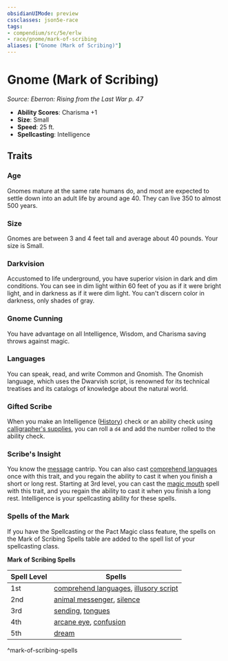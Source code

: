 ```yaml
---
obsidianUIMode: preview
cssclasses: json5e-race
tags:
- compendium/src/5e/erlw
- race/gnome/mark-of-scribing
aliases: ["Gnome (Mark of Scribing)"]
---
```

# Gnome (Mark of Scribing)
*Source: Eberron: Rising from the Last War p. 47*  

- **Ability Scores**: Charisma +1
- **Size**: Small
- **Speed**: 25 ft.
- **Spellcasting**: Intelligence

## Traits

### Age

Gnomes mature at the same rate humans do, and most are expected to settle down into an adult life by around age 40. They can live 350 to almost 500 years.

### Size

Gnomes are between 3 and 4 feet tall and average about 40 pounds. Your size is Small.

### Darkvision

Accustomed to life underground, you have superior vision in dark and dim conditions. You can see in dim light within 60 feet of you as if it were bright light, and in darkness as if it were dim light. You can't discern color in darkness, only shades of gray.

### Gnome Cunning

You have advantage on all Intelligence, Wisdom, and Charisma saving throws against magic.

### Languages

You can speak, read, and write Common and Gnomish. The Gnomish language, which uses the Dwarvish script, is renowned for its technical treatises and its catalogs of knowledge about the natural world.

### Gifted Scribe

When you make an Intelligence ([History](/Systems/5e/rules/skills.md#History)) check or an ability check using [calligrapher's supplies](/Systems/5e/items/calligraphers-supplies.md), you can roll a `d4` and add the number rolled to the ability check.

### Scribe's Insight

You know the [message](/Systems/5e/spells/message.md) cantrip. You can also cast [comprehend languages](/Systems/5e/spells/comprehend-languages.md) once with this trait, and you regain the ability to cast it when you finish a short or long rest. Starting at 3rd level, you can cast the [magic mouth](/Systems/5e/spells/magic-mouth.md) spell with this trait, and you regain the ability to cast it when you finish a long rest. Intelligence is your spellcasting ability for these spells.

### Spells of the Mark

If you have the Spellcasting or the Pact Magic class feature, the spells on the Mark of Scribing Spells table are added to the spell list of your spellcasting class.

**Mark of Scribing Spells**

| Spell Level | Spells |
|-------------|--------|
| 1st | [comprehend languages](/Systems/5e/spells/comprehend-languages.md), [illusory script](/Systems/5e/spells/illusory-script.md) |
| 2nd | [animal messenger](/Systems/5e/spells/animal-messenger.md), [silence](/Systems/5e/spells/silence.md) |
| 3rd | [sending](/Systems/5e/spells/sending.md), [tongues](/Systems/5e/spells/tongues.md) |
| 4th | [arcane eye](/Systems/5e/spells/arcane-eye.md), [confusion](/Systems/5e/spells/confusion.md) |
| 5th | [dream](/Systems/5e/spells/dream.md) |
^mark-of-scribing-spells